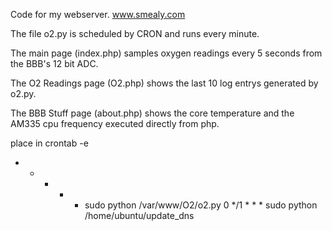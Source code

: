 Code for my webserver. www.smealy.com

The file o2.py is scheduled by CRON and runs every minute. 

The main page (index.php) samples oxygen readings every 5 seconds from the BBB's 12 bit ADC.

The O2 Readings page (O2.php) shows the last 10 log entrys generated by o2.py.

The BBB Stuff page (about.php) shows the core temperature and the AM335 cpu frequency executed directly from php.

place in crontab -e 

* * * * * sudo python /var/www/O2/o2.py
0 */1 * * * sudo python /home/ubuntu/update_dns

